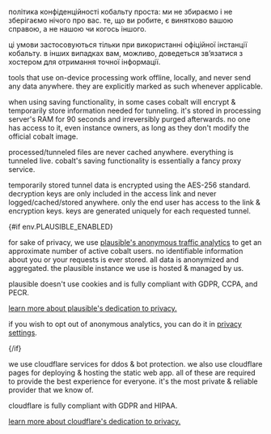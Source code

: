 <script lang="ts">
    import env from "$lib/env";
    import { t } from "$lib/i18n/translations";

    import SectionHeading from "$components/misc/SectionHeading.svelte";
</script>

<section id="general">
<SectionHeading
    title={$t("about.heading.general")}
    sectionId="general"
/>

політика конфіденційності кобальту проста: ми не збираємо і не зберігаємо нічого
про вас. те, що ви робите, є винятково вашою справою, а не нашою чи когось
іншого.

ці умови застосовуються тільки при використанні офіційної інстанції кобальту. в
інших випадках вам, можливо, доведеться зв’язатися з хостером для отримання
точної інформації.
</section>

<section id="local">
<SectionHeading
    title={$t("about.heading.local")}
    sectionId="local"
/>

tools that use on-device processing work offline, locally, and never send any
data anywhere. they are explicitly marked as such whenever applicable.
</section>

<section id="saving">
<SectionHeading
    title={$t("about.heading.saving")}
    sectionId="saving"
/>

when using saving functionality, in some cases cobalt will encrypt & temporarily
store information needed for tunneling. it's stored in processing server's RAM
for 90 seconds and irreversibly purged afterwards. no one has access to it, even
instance owners, as long as they don't modify the official cobalt image.

processed/tunneled files are never cached anywhere. everything is tunneled live.
cobalt's saving functionality is essentially a fancy proxy service.
</section>

<section id="encryption">
<SectionHeading
    title={$t("about.heading.encryption")}
    sectionId="encryption"
/>

temporarily stored tunnel data is encrypted using the AES-256 standard.
decryption keys are only included in the access link and never
logged/cached/stored anywhere. only the end user has access to the link &
encryption keys. keys are generated uniquely for each requested tunnel.
</section>

{#if env.PLAUSIBLE_ENABLED}
<section id="plausible">
<SectionHeading
    title={$t("about.heading.plausible")}
    sectionId="plausible"
/>

for sake of privacy, we use [plausible's anonymous traffic
analytics](https://plausible.io/) to get an approximate number of active cobalt
users. no identifiable information about you or your requests is ever stored.
all data is anonymized and aggregated. the plausible instance we use is hosted &
managed by us.

plausible doesn't use cookies and is fully compliant with GDPR, CCPA, and PECR.

[learn more about plausible's dedication to
privacy.](https://plausible.io/privacy-focused-web-analytics)

if you wish to opt out of anonymous analytics, you can do it in [privacy
settings](/settings/privacy#analytics).
</section>
{/if}

<section id="cloudflare">
<SectionHeading
    title={$t("about.heading.cloudflare")}
    sectionId="cloudflare"
/>

we use cloudflare services for ddos & bot protection. we also use cloudflare
pages for deploying & hosting the static web app. all of these are required to
provide the best experience for everyone. it's the most private & reliable
provider that we know of.

cloudflare is fully compliant with GDPR and HIPAA.

[learn more about cloudflare's dedication to
privacy.](https://www.cloudflare.com/trust-hub/privacy-and-data-protection/)
</section>
